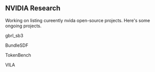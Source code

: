 ## NVIDIA Research

Working on listing cureently nvida open-source projects.
Here's some ongoing projects.

gbrl_sb3


BundleSDF


TokenBench


VILA

